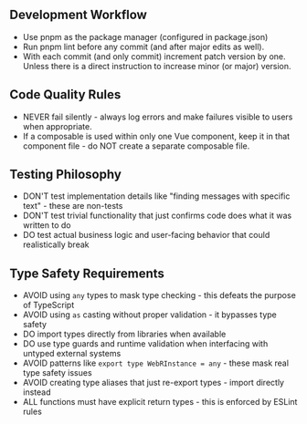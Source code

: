## Development Workflow

- Use pnpm as the package manager (configured in package.json)
- Run pnpm lint before any commit (and after major edits as well).
- With each commit (and only commit) increment patch version by one. Unless there is a direct instruction to increase minor (or major) version.

## Code Quality Rules

- NEVER fail silently - always log errors and make failures visible to users when appropriate.
- If a composable is used within only one Vue component, keep it in that component file - do NOT create a separate composable file.

## Testing Philosophy

- DON'T test implementation details like "finding messages with specific text" - these are non-tests
- DON'T test trivial functionality that just confirms code does what it was written to do
- DO test actual business logic and user-facing behavior that could realistically break

## Type Safety Requirements

- AVOID using `any` types to mask type checking - this defeats the purpose of TypeScript
- AVOID using `as` casting without proper validation - it bypasses type safety
- DO import types directly from libraries when available
- DO use type guards and runtime validation when interfacing with untyped external systems
- AVOID patterns like `export type WebRInstance = any` - these mask real type safety issues
- AVOID creating type aliases that just re-export types - import directly instead
- ALL functions must have explicit return types - this is enforced by ESLint rules